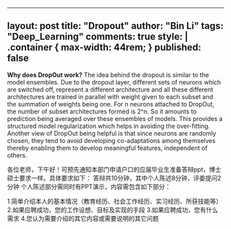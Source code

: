 
---
layout: post
title: "Dropout"
author: "Bin Li"
tags: "Deep_Learning"
comments: true
style: |
  .container {
        max-width: 44rem;
    } 
published: false
---

**Why does DropOut work?**
The idea behind the dropout is similar to the model ensembles. Due to the dropout layer, different sets of neurons which are switched off, represent a different architecture and all these different architectures are trained in parallel with weight given to each subset and the summation of weights being one. For n neurons attached to DropOut, the number of subset architectures formed is 2^n. So it amounts to prediction being averaged over these ensembles of models. This provides a structured model regularization which helps in avoiding the over-fitting. Another view of DropOut being helpful is that since neurons are randomly chosen, they tend to avoid developing co-adaptations among themselves thereby enabling them to develop meaningful features, independent of others.


各位老师，下午好！可预先通知本部门申请户口的应届毕业生准备答辩ppt，博士硕士要求一样。具体要求如下：
答辩共10分钟，其中个人陈述8分钟，评委提问2分钟
个人陈述部分需同时有PPT演示，内容需包含如下部分：

1.简单介绍本人的基本情况（教育经历、社会工作经历、实习经历、所获技能等）
2.如果应聘成功，您的工作设想、目标及实现的手段
3.如果应聘成功，您有什么需求
4.您认为需要介绍的其它内容或需要说明的其它问题

